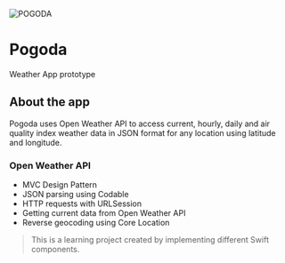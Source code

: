 ![POGODA](https://user-images.githubusercontent.com/81502611/112747582-96196a80-8fb6-11eb-80d4-fd623e5a2b1c.png)
# Pogoda
Weather App prototype

## About the app

Pogoda uses Open Weather API to access current, hourly, daily and air quality index weather data in JSON format for any location using latitude and longitude.

### Open Weather API

* MVC Design Pattern
* JSON parsing using Codable
* HTTP requests with URLSession
* Getting current data from Open Weather API
* Reverse geocoding using Core Location


>This is a learning project created by implementing different Swift components.
